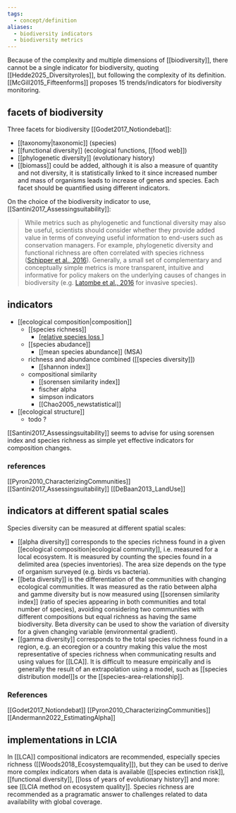 ```yaml
---
tags:
  - concept/definition
aliases:
  - biodiversity indicators
  - biodiversity metrics
---
```

Because of the complexity and multiple dimensions of [[biodiversity]], there cannot be a single indicator for biodiversity, quoting [[Hedde2025_Diversityroles]], but following the complexity of its definition.
[[McGill2015_Fifteenforms]]  proposes 15 trends/indicators for biodiversity monitoring.
## facets of biodiversity
Three facets for biodiversity [[Godet2017_Notiondebat]]:
- [[taxonomy|taxonomic]] (species)
- [[functional diversity]] (ecological functions, [[food web]])
- [[phylogenetic diversity]] (evolutionary history)
- [[biomass]] could be added, although it is also a measure of quantity and not diversity, it is statistically linked to it since increased number and mass of organisms leads to increase of genes and species.
Each facet should be quantified using different indicators.

On the choice of the biodiversity indicator to use, [[Santini2017_Assessingsuitability]]:
> While metrics such as phylogenetic and functional diversity may also be useful, scientists should consider whether they provide added value in terms of conveying useful information to end-users such as conservation managers. For example, phylogenetic diversity and functional richness are often correlated with species richness ([Schipper et al., 2016](https://www.sciencedirect.com/science/article/pii/S0006320716303305?ref=pdf_download&fr=RR-2&rr=935e09b06db3d159#bb0275)). Generally, a small set of complementary and conceptually simple metrics is more transparent, intuitive and informative for policy makers on the underlying causes of changes in biodiversity (e.g. [Latombe et al., 2016](https://www.sciencedirect.com/science/article/pii/S0006320716303305?ref=pdf_download&fr=RR-2&rr=935e09b06db3d159#bb0175) for invasive species).
## indicators
- [[ecological composition|composition]]
	- [[species richness]]
		- [[relative species loss ]](PDF)
	- [[species abudance]]
		- [[mean species abundance]] (MSA)
	- richness and abundance combined ([[species diversity]])
		- [[shannon index]]
	- compositional similarity
		- [[sorensen similarity index]]
		- fischer alpha
		- simpson indicators
		- [[Chao2005_newstatistical]]
- [[ecological structure]]
	- todo ?

[[Santini2017_Assessingsuitability]] seems to advise for using sorensen index and species richness as simple yet effective indicators for composition changes.
### references
[[Pyron2010_CharacterizingCommunities]]
[[Santini2017_Assessingsuitability]]
[[DeBaan2013_LandUse]]
## indicators at different spatial scales
Species diversity can be measured at different spatial scales:
- [[alpha diversity]] corresponds to the species richness found in a given [[ecological composition|ecological community]], i.e. measured for a local ecosystem. It is measured by counting the species found in a delimited area (species inventories). The area size depends on the type of organism surveyed (e.g. birds vs bacteria).
- [[beta diversity]] is the differentiation of the communities with changing ecological communities. It was measured as the ratio between alpha and gamme diversity but is now measured using [[sorensen similarity index]] (ratio of species appearing in both communities and total number of species), avoiding considering two communities with different compositions but equal richness as having the same biodiversity. Beta diversity can be used to show the variation of diversity for a given changing variable (environmental gradient).
- [[gamma diversity]] corresponds to the total species richness found in a region, e.g. an ecoregion or a country making this value the most representative of species richness when communicating results and using values for [[LCA]]. It is difficult to measure empirically and is generally the result of an extrapolation using a model, such as [[species distribution model]]s or the [[species-area-relationship]].

### References
[[Godet2017_Notiondebat]]
[[Pyron2010_CharacterizingCommunities]]
[[Andermann2022_EstimatingAlpha]]
## implementations in LCIA
In [[LCA]] compositional indicators are recommended, especially species richness ([[Woods2018_Ecosystemquality]]), but they can be used to derive more complex indicators when data is available ([[species extinction risk]], [[functional diversity]], [[loss of years of evolutionary history]] and more: see [[LCIA method on ecosystem quality]].
Species richness are recommended as a pragramatic answer to challenges related to data availability with global coverage.